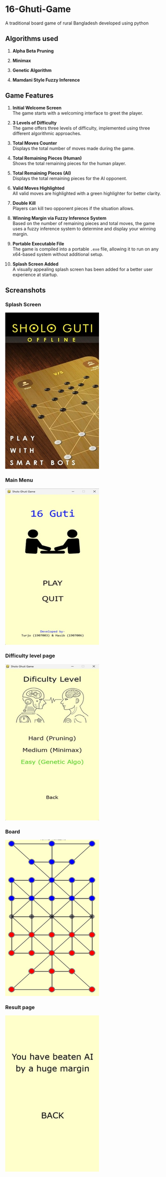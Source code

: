# 16-Ghuti-Game
A traditional board game of rural Bangladesh developed using python

## Algorithms used
1. **Alpha Beta Pruning**  

2. **Minimax**  

3. **Genetic Algorithm**  

4. **Mamdani Style Fuzzy Inference**  

## Game Features

1. **Initial Welcome Screen**  
   The game starts with a welcoming interface to greet the player.

2. **3 Levels of Difficulty**  
   The game offers three levels of difficulty, implemented using three different algorithmic approaches.

3. **Total Moves Counter**  
   Displays the total number of moves made during the game.

4. **Total Remaining Pieces (Human)**  
   Shows the total remaining pieces for the human player.

5. **Total Remaining Pieces (AI)**  
   Displays the total remaining pieces for the AI opponent.

6. **Valid Moves Highlighted**  
   All valid moves are highlighted with a green highlighter for better clarity.

7. **Double Kill**  
   Players can kill two opponent pieces if the situation allows.

8. **Winning Margin via Fuzzy Inference System**  
   Based on the number of remaining pieces and total moves, the game uses a fuzzy inference system to determine and display your winning margin.

9. **Portable Executable File**  
   The game is compiled into a portable `.exe` file, allowing it to run on any x64-based system without additional setup.

10. **Splash Screen Added**  
    A visually appealing splash screen has been added for a better user experience at startup.

## Screanshots

### Splash Screen
<img src="Screanshots/splash_screen.jpg" alt="Alt Text" width="300" height="500">

### Main Menu
<img src="Screanshots/main_manu.jpg" alt="Alt Text" width="300" height="500">

### Difficulty level page
<img src="Screanshots/difficulty_level.jpg" alt="Alt Text" width="300" height="500">

### Board
<img src="Screanshots/board.jpg" alt="Alt Text" width="300" height="500">

### Result page
<img src="Screanshots/result_page.jpg" alt="Alt Text" width="300" height="500">
